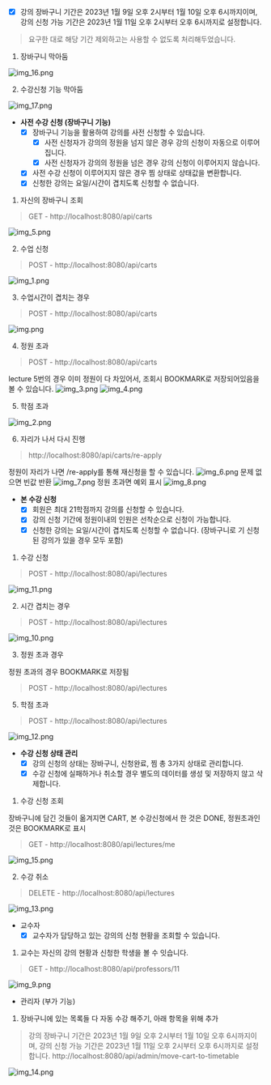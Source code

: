 - [X]  강의 장바구니 기간은 2023년 1월 9일 오후 2시부터 1월 10일 오후 6시까지이며, 강의 신청 가능 기간은 2023년 1월 11일 오후 2시부터 오후 6시까지로 설정합니다. 

> 요구한 대로 해당 기간 제외하고는 사용할 수 없도록 처리해두었습니다.
1. 장바구니 막아둠

![img_16.png](img_16.png)

2. 수강신청 기능 막아둠

![img_17.png](img_17.png)

- **사전 수강 신청 (장바구니 기능)**
    - [X]  장바구니 기능을 활용하여 강의를 사전 신청할 수 있습니다.
        - [X]  사전 신청자가 강의의 정원을 넘지 않은 경우 강의 신청이 자동으로 이루어집니다.
        - [x]  사전 신청자가 강의의 정원을 넘은 경우 강의 신청이 이루어지지 않습니다.
    - [X]  사전 수강 신청이 이루어지지 않은 경우 찜 상태로 상태값을 변환합니다.
    - [X]  신청한 강의는 요일/시간이 겹치도록 신청할 수 없습니다.

1. 자신의 장바구니 조회
>  GET - http://localhost:8080/api/carts

![img_5.png](img_5.png)

2. 수업 신청
> POST - http://localhost:8080/api/carts

![img_1.png](img_1.png)

3. 수업시간이 겹치는 경우
> POST - http://localhost:8080/api/carts

![img.png](img.png)

4. 정원 초과
> POST - http://localhost:8080/api/carts

lecture 5번의 경우 이미 정원이 다 차있어서, 조회시 BOOKMARK로 저장되어있음을 볼 수 있습니다.
![img_3.png](img_3.png)
![img_4.png](img_4.png)

5. 학점 초과

![img_2.png](img_2.png)

6. 자리가 나서 다시 진행
> http://localhost:8080/api/carts/re-apply

정원이 자리가 나면 /re-apply를 통해 재신청을 할 수 있습니다.
![img_6.png](img_6.png)
문제 없으면 빈값 반환
![img_7.png](img_7.png)
정원 초과면 예외 표시
![img_8.png](img_8.png)


- **본 수강 신청**
    - [X]  회원은 최대 21학점까지 강의를 신청할 수 있습니다.
    - [X]  강의 신청 기간에 정원이내의 인원은 선착순으로 신청이 가능합니다.
    - [X]  신청한 강의는 요일/시간이 겹치도록 신청할 수 없습니다. (장바구니로 기 신청된 강의가 있을 경우 모두 포함)

1. 수강 신청
> POST - http://localhost:8080/api/lectures

![img_11.png](img_11.png)

2. 시간 겹치는 경우
> POST - http://localhost:8080/api/lectures

![img_10.png](img_10.png)
   
3. 정원 초과 경우

정원 초과의 경우 BOOKMARK로 저장됨
> POST - http://localhost:8080/api/lectures

5. 학점 초과
> POST - http://localhost:8080/api/lectures

![img_12.png](img_12.png)

- **수강 신청 상태 관리**
    - [x]  강의 신청의 상태는 장바구니, 신청완료, 찜 총 3가지 상태로 관리합니다.
    - [x]  수강 신청에 실패하거나 취소할 경우 별도의 데이터를 생성 및 저장하지 않고 삭제합니다.

1. 수강 신청 조회

장바구니에 담긴 것들이 옮겨지면 CART, 본 수강신청에서 한 것은 DONE,
정원초과인 것은 BOOKMARK로 표시
> GET - http://localhost:8080/api/lectures/me

![img_15.png](img_15.png)

2. 수강 취소

> DELETE - http://localhost:8080/api/lectures

![img_13.png](img_13.png)

- 교수자
    - [x]  교수자가 담당하고 있는 강의의 신청 현황을 조회할 수 있습니다.

1. 교수는 자신의 강의 현황과 신청한 학생을 볼 수 잇습니다.

> GET - http://localhost:8080/api/professors/11

![img_9.png](img_9.png)

- 관리자 (부가 기능)

1. 장바구니에 있는 목록들 다 자동 수강 해주기, 아래 항목을 위해 추가
> 강의 장바구니 기간은 2023년 1월 9일 오후 2시부터 1월 10일 오후 6시까지이며, 강의 신청 가능 기간은 2023년 1월 11일 오후 2시부터 오후 6시까지로 설정합니다.
> http://localhost:8080/api/admin/move-cart-to-timetable 

![img_14.png](img_14.png)